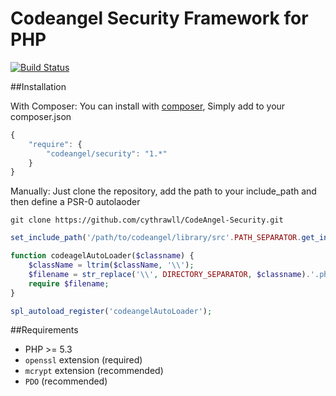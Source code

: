 Codeangel Security Framework for PHP
====================================

[![Build Status](https://travis-ci.org/cythrawll/CodeAngel-Security.png?branch=master)](https://travis-ci.org/cythrawll/CodeAngel-Security)

##Installation

With Composer:
You can install with [composer](http://getcomposer.org/), Simply add to your composer.json
```javascript
{
    "require": {
        "codeangel/security": "1.*"
    }
}       
```

Manually:
Just clone the repository, add the path to your include_path and then define a PSR-0 autolaoder
```
git clone https://github.com/cythrawll/CodeAngel-Security.git
```

```php
set_include_path('/path/to/codeangel/library/src'.PATH_SEPARATOR.get_include_path());

function codeagelAutoLoader($classname) {
    $className = ltrim($className, '\\');
    $filename = str_replace('\\', DIRECTORY_SEPARATOR, $classname).'.php';
    require $filename;
}

spl_autoload_register('codeangelAutoLoader');
```

##Requirements

* PHP >= 5.3
* `openssl` extension (required)
* `mcrypt` extension (recommended)
* `PDO` (recommended)

